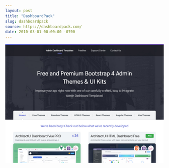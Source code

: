```yaml
---
layout: post
title: "DashboardPack"
slug: dashboardpack
source: https://dashboardpack.com/
date: 2010-03-01 00:00:00 -0700
---
```


<img src="/assets/img/screenshots/dashboardpack.jpg">
